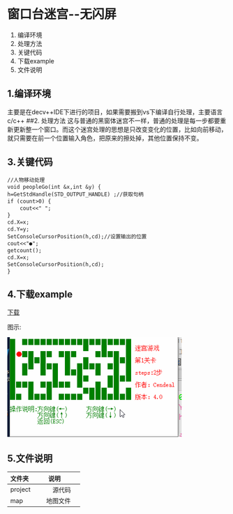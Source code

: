 
# 窗口台迷宫--无闪屏

 1. 编译环境
 2. 处理方法
 3. 关键代码
 4. 下载example
 5. 文件说明
## 1.编译环境
主要是在decv++IDE下进行的项目，如果需要搬到vs下编译自行处理，主要语言c/c++
##2. 处理方法
这与普通的黑窗体迷宫不一样，普通的处理是每一步都要重新更新整一个窗口。而这个迷宫处理的思想是只改变变化的位置，比如向前移动，就只需要在前一个位置输入角色，把原来的擦处掉，其他位置保持不变。
## 3.关键代码

    //人物移动处理
    void peopleGo(int &x,int &y) {
	h=GetStdHandle(STD_OUTPUT_HANDLE) ;//获取句柄
	if (count>0) {
		cout<<" ";
	}
	cd.X=x;
	cd.Y=y;
	SetConsoleCursorPosition(h,cd);//设置输出的位置
	cout<<"●";
	getcount();
	cd.X=x;
	SetConsoleCursorPosition(h,cd);
	} 

## 4.下载example
[下载](https://raw.githubusercontent.com/Cendeal/migong/project/migong.exe)

图示:

![pic](https://github.com/Cendeal/migong/blob/project/res/migong.gif)
## 5.文件说明
| 文件夹        | 说明          |  
| ------------- |:-------------:| 
| project    | 源代码| 
| map     | 地图文件      |  
